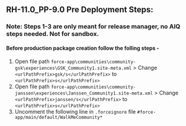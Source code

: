 ## RH-11.0_PP-9.0 Pre Deployment Steps:
### Note: Steps 1-3 are only meant for release manager, no AIQ steps needed. Not for sandbox.
#### Before production package creation follow the folling steps -
1. Open file path `force-app\communities\community-gsk\experiences\GSK_Community1.site-meta.xml` > Change `<urlPathPrefix>gsk/s</urlPathPrefix>` to `<urlPathPrefix>s</urlPathPrefix>`
2. Open file path `force-app\communities\community-janssen\experiences\Janssen_Community1.site-meta.xml` > Change `<urlPathPrefix>janssen/s</urlPathPrefix>` to `<urlPathPrefix>s</urlPathPrefix>`
3. Uncomment the following line in `.forceignore` file `#force-app/main/default/WalkMeCommunity*`

